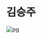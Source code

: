 # **김승주**

![pg](https://search.pstatic.net/common/?src=http%3A%2F%2Fblogfiles.naver.net%2F20130311_100%2Ftasunkiya7_1362929500347x1jn9_JPEG%2F1362929499486_BDrRyxSCUAAyYoO.jpg&type=b400)
